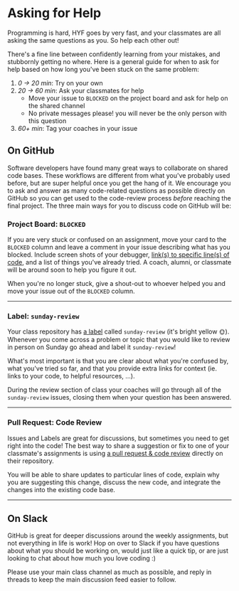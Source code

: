 # Asking for Help

Programming is hard, HYF goes by very fast, and your classmates are all asking the same questions as you. So help each other out!

There's a fine line between confidently learning from your mistakes, and stubbornly getting no where. Here is a general guide for when to ask for help based on how long you've been stuck on the same problem:

1. _0 -> 20 min_: Try on your own
1. _20 -> 60 min_: Ask your classmates for help
   - Move your issue to `BLOCKED` on the project board and ask for help on the shared channel
   - No private messages please! you will never be the only person with this question
1. _60+ min_: Tag your coaches in your issue

## On GitHub

Software developers have found many great ways to collaborate on shared code bases. These workflows are different from what you've probably used before, but are super helpful once you get the hang of it. We encourage you to ask and answer as many code-related questions as possible directly on GitHub so you can get used to the code-review process _before_ reaching the final project. The three main ways for you to discuss code on GitHub will be:

### Project Board: `BLOCKED`

If you are very stuck or confused on an assignment, move your card to the `BLOCKED` column and leave a comment in your issue describing what has you blocked. Include screen shots of your debugger, [link(s) to specific line(s) of code](https://help.github.com/en/github/managing-your-work-on-github/creating-a-permanent-link-to-a-code-snippet), and a list of things you've already tried. A coach, alumni, or classmate will be around soon to help you figure it out.

When you're no longer stuck, give a shout-out to whoever helped you and move your issue out of the `BLOCKED` column.

---

### Label: `sunday-review`

Your class repository has [a label](https://help.github.com/en/github/managing-your-work-on-github/labeling-issues-and-pull-requests) called `sunday-review` (it's bright yellow 🌞). Whenever you come across a problem or topic that you would like to review in person on Sunday go ahead and label it `sunday-review`!

What's most important is that you are clear about what you're confused by, what you've tried so far, and that you provide extra links for context (ie. links to your code, to helpful resources, ...).

During the review section of class your coaches will go through all of the `sunday-review` issues, closing them when your question has been answered.

---

### Pull Request: Code Review

Issues and Labels are great for discussions, but sometimes you need to get right into the code! The best way to share a suggestion or fix to one of your classmate's assignments is using [a pull request & code review](https://github.com/features/code-review/) directly on their repository.

You will be able to share updates to particular lines of code, explain why you are suggesting this change, discuss the new code, and integrate the changes into the existing code base.

---

## On Slack

GitHub is great for deeper discussions around the weekly assignments, but not everything in life is work! Hop on over to Slack if you have questions about what you should be working on, would just like a quick tip, or are just looking to chat about how much you love coding :)

Please use your main class channel as much as possible, and reply in threads to keep the main discussion feed easier to follow.
